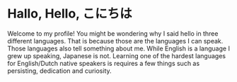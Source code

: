 # Hallo, Hello, こにちは

Welcome to my profile! You might be wondering why I said hello in three different languages. That is because those are the languages I can speak. Those languages also tell something about me. While English is a language I grew up speaking, Japanese is not. Learning one of the hardest languages for English/Dutch native speakers is requires a few things such as persisting, dedication and curiosity.

